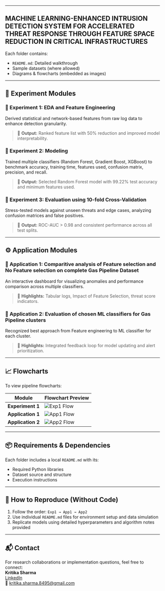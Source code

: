 -------------------------------------------------------------------------------------------------------------------------------------------------
MACHINE LEARNING-ENHANCED INTRUSION DETECTION SYSTEM FOR ACCELERATED THREAT RESPONSE THROUGH FEATURE SPACE REDUCTION IN CRITICAL INFRASTRUCTURES
--------------------------------------------------------------------------------------------------------------------------------------------------


Each folder contains:
- `README.md`: Detailed walkthrough
- Sample datasets (where allowed)
- Diagrams & flowcharts (embedded as images)

---

## 🔬 Experiment Modules

### 🔹 Experiment 1: EDA and Feature Engineering
Derived statistical and network-based features from raw log data to enhance detection granularity.

> 📍 **Output:** Ranked feature list with 50% reduction and improved model interpretability.

### 🔹 Experiment 2: Modeling
Trained multiple classifiers (Random Forest, Gradient Boost, XGBoost) to benchmark accuracy, training time, features used, confusion matrix, precision, and recall.

> 📍 **Output:** Selected Random Forest model with 99.22% test accuracy and minimum features used.

### 🔹 Experiment 3: Evaluation using 10-fold Cross-Validation
Stress-tested models against unseen threats and edge cases, analyzing confusion matrices and false positives.

> 📍 **Output:** ROC-AUC > 0.98 and consistent performance across all test splits.

---

## ⚙️ Application Modules

### 🔸 Application 1: Comparitive analysis of Feature selection and No Feature selection on complete Gas Pipeline Dataset
An interactive dashboard for visualizing anomalies and performance comparison across multiple classifiers.

> 📍 **Highlights:** Tabular logs, Impact of Feature Selection, threat score indicators.

### 🔸 Application 2: Evaluation of chosen ML classifiers for Gas Pipeline clusters
Recognized best approach from Feature engineering to ML classifier for each cluster.

> 📍 **Highlights:** Integrated feedback loop for model updating and alert prioritization.

---

## 📈 Flowcharts

To view pipeline flowcharts:

| Module        | Flowchart Preview |
|---------------|------------------|
| **Experiment 1** | ![Exp1 Flow](exp1_flowchart.png) |
| **Application 1** | ![App1 Flow](app1_flowchart.png) |
| **Application 2** | ![App2 Flow](app2_flowchart.png) |


---

## 📦 Requirements & Dependencies

Each folder includes a local `README.md` with its:
- Required Python libraries
- Dataset source and structure
- Execution instructions

---

## 📍 How to Reproduce (Without Code)

1. Follow the order: `Exp1 → App1 → App2`
2. Use individual `README.md` files for environment setup and data simulation
3. Replicate models using detailed hyperparameters and algorithm notes provided

---

## 📬 Contact

For research collaborations or implementation questions, feel free to connect:  
**Kritika Sharma**  
[LinkedIn](https://www.linkedin.com/in/kritika-sharma95/)  
📧 kritika.sharma.8495@gmail.com  
